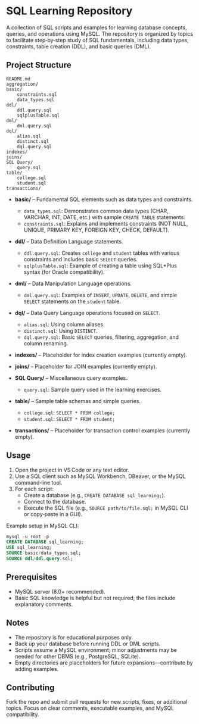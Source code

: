 # SQL Learning Repository

A collection of SQL scripts and examples for learning database concepts, queries, and operations using MySQL. The repository is organized by topics to facilitate step‑by‑step study of SQL fundamentals, including data types, constraints, table creation (DDL), and basic queries (DML).

## Project Structure

```
README.md
aggregation/
basic/
    constraints.sql
    data_types.sql
ddl/
    ddl.query.sql
    sqlplusTable.sql
dml/
    dml.query.sql
dql/
    alias.sql
    distinct.sql
    dql.query.sql
indexes/
joins/
SQL Query/
    query.sql
table/
    college.sql
    student.sql
transactions/
```

- **basic/** – Fundamental SQL elements such as data types and constraints.
  - `data_types.sql`: Demonstrates common data types (CHAR, VARCHAR, INT, DATE, etc.) with sample `CREATE TABLE` statements.
  - `constraints.sql`: Explains and implements constraints (NOT NULL, UNIQUE, PRIMARY KEY, FOREIGN KEY, CHECK, DEFAULT).

- **ddl/** – Data Definition Language statements.
  - `ddl.query.sql`: Creates `college` and `student` tables with various constraints and includes basic `SELECT` queries.
  - `sqlplusTable.sql`: Example of creating a table using SQL*Plus syntax (for Oracle compatibility).

- **dml/** – Data Manipulation Language operations.
  - `dml.query.sql`: Examples of `INSERT`, `UPDATE`, `DELETE`, and simple `SELECT` statements on the `student` table.

- **dql/** – Data Query Language operations focused on `SELECT`.
  - `alias.sql`: Using column aliases.
  - `distinct.sql`: Using `DISTINCT`.
  - `dql.query.sql`: Basic `SELECT` queries, filtering, aggregation, and column renaming.

- **indexes/** – Placeholder for index creation examples (currently empty).

- **joins/** – Placeholder for JOIN examples (currently empty).

- **SQL Query/** – Miscellaneous query examples.
  - `query.sql`: Sample query used in the learning exercises.

- **table/** – Sample table schemas and simple queries.
  - `college.sql`: `SELECT * FROM college;`
  - `student.sql`: `SELECT * FROM student;`

- **transactions/** – Placeholder for transaction control examples (currently empty).

## Usage

1. Open the project in VS Code or any text editor.
2. Use a SQL client such as MySQL Workbench, DBeaver, or the MySQL command‑line tool.
3. For each script:
   - Create a database (e.g., `CREATE DATABASE sql_learning;`).
   - Connect to the database.
   - Execute the SQL file (e.g., `SOURCE path/to/file.sql;` in MySQL CLI or copy‑paste in a GUI).

Example setup in MySQL CLI:

```sql
mysql -u root -p
CREATE DATABASE sql_learning;
USE sql_learning;
SOURCE basic/data_types.sql;
SOURCE ddl/ddl.query.sql;
```

## Prerequisites

- MySQL server (8.0+ recommended).
- Basic SQL knowledge is helpful but not required; the files include explanatory comments.

## Notes

- The repository is for educational purposes only.
- Back up your database before running DDL or DML scripts.
- Scripts assume a MySQL environment; minor adjustments may be needed for other DBMS (e.g., PostgreSQL, SQLite).
- Empty directories are placeholders for future expansions—contribute by adding examples.

## Contributing

Fork the repo and submit pull requests for new scripts, fixes, or additional topics. Focus on clear comments, executable examples, and MySQL compatibility.